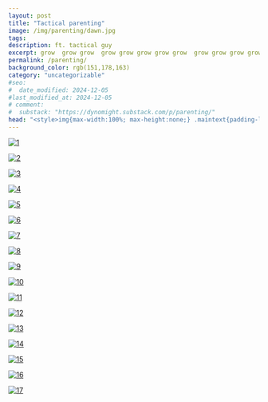 ```yaml
---
layout: post
title: "Tactical parenting"
image: /img/parenting/dawn.jpg
tags: 
description: ft. tactical guy
excerpt: grow  grow grow  grow grow grow grow grow  grow grow grow grow grow grow
permalink: /parenting/
background_color: rgb(151,178,163)
category: "uncategorizable"
#seo:
#  date_modified: 2024-12-05
#last_modified_at: 2024-12-05
# comment:
#  substack: "https://dynomight.substack.com/p/parenting/"
head: "<style>img{max-width:100%; max-height:none;} .maintext{padding-left:0;padding-right:0;}</style>"
---
```


[![1](/img/parenting/parenting1.svg)](/img/parenting/parenting1.svg)

[![2](/img/parenting/parenting2.svg)](/img/parenting/parenting2.svg)

[![3](/img/parenting/parenting3.svg)](/img/parenting/parenting3.svg)

[![4](/img/parenting/parenting4.svg)](/img/parenting/parenting4.svg)

[![5](/img/parenting/parenting5.svg)](/img/parenting/parenting5.svg)

[![6](/img/parenting/parenting6.svg)](/img/parenting/parenting6.svg)

[![7](/img/parenting/parenting7.svg)](/img/parenting/parenting7.svg)

[![8](/img/parenting/parenting8.svg)](/img/parenting/parenting8.svg)

[![9](/img/parenting/parenting9.svg)](/img/parenting/parenting9.svg)

[![10](/img/parenting/parenting10.svg)](/img/parenting/parenting10.svg)

[![11](/img/parenting/parenting11.svg)](/img/parenting/parenting11.svg)

[![12](/img/parenting/parenting12.svg)](/img/parenting/parenting12.svg)

[![13](/img/parenting/parenting13.svg)](/img/parenting/parenting13.svg)

[![14](/img/parenting/parenting14.svg)](/img/parenting/parenting14.svg)

[![15](/img/parenting/parenting15.svg)](/img/parenting/parenting15.svg)

[![16](/img/parenting/parenting16.svg)](/img/parenting/parenting16.svg)

[![17](/img/parenting/parenting17.svg)](/img/parenting/parenting17.svg)

